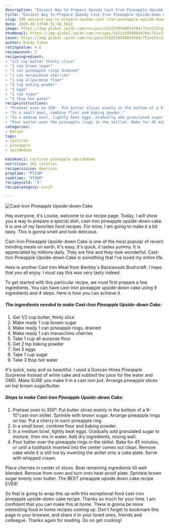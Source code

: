 ```yaml
---
description: "Easiest Way to Prepare Speedy Cast-Iron Pineapple Upside-down Cake"
title: "Easiest Way to Prepare Speedy Cast-Iron Pineapple Upside-down Cake"
slug: 246-easiest-way-to-prepare-speedy-cast-iron-pineapple-upside-down-cake
date: 2020-08-13T06:31:56.562Z
image: https://img-global.cpcdn.com/recipes/5152339508854784/751x532cq70/cast-iron-pineapple-upside-down-cake-recipe-main-photo.jpg
thumbnail: https://img-global.cpcdn.com/recipes/5152339508854784/751x532cq70/cast-iron-pineapple-upside-down-cake-recipe-main-photo.jpg
cover: https://img-global.cpcdn.com/recipes/5152339508854784/751x532cq70/cast-iron-pineapple-upside-down-cake-recipe-main-photo.jpg
author: Randy Cohen
ratingvalue: 4.6
reviewcount: 3
recipeingredient:
- "1/2 cup butter thinly slice"
- "1 cup brown sugar"
- "1 can pineapple rings drained"
- "1 can maraschino cherries"
- "1 cup allpurpose flour"
- "2 tsp baking powder"
- "3 eggs"
- "1 cup sugar"
- "3 tbsp hot water"
recipeinstructions:
- "Preheat oven to 350°. Put butter slices evenly in the bottom of a 9-10&#34;cast-iron skillet. Sprinkle with brown sugar. Arrange pineapple rings on top. Put a cherry in each pineapple ring."
- "In a small bowl, combine flour and baking powder."
- "In a medium bowl, lightly beat eggs. Gradually add granulated sugar to mixture, then mix in water. Add dry ingredients, mixing well."
- "Pour batter over the pineapple rings in the skillet. Bake for 45 minutes, or until a toothpick inserted into the center comes out clean. Remove cake while it is still hot by inverting the skillet onto a cake plate. Serve with whipped cream."
categories:
- Recipe
tags:
- castiron
- pineapple
- upsidedown

katakunci: castiron pineapple upsidedown 
nutrition: 261 calories
recipecuisine: American
preptime: "PT25M"
cooktime: "PT40M"
recipeyield: "3"
recipecategory: Lunch

---
```



![Cast-Iron Pineapple Upside-down Cake](https://img-global.cpcdn.com/recipes/5152339508854784/751x532cq70/cast-iron-pineapple-upside-down-cake-recipe-main-photo.jpg)

Hey everyone, it's Louise, welcome to our recipe page. Today, I will show you a way to prepare a special dish, cast-iron pineapple upside-down cake. It is one of my favorites food recipes. For mine, I am going to make it a bit tasty. This is gonna smell and look delicious.

Cast-Iron Pineapple Upside-down Cake is one of the most popular of recent trending meals on earth. It's easy, it's quick, it tastes yummy. It is appreciated by millions daily. They are fine and they look wonderful. Cast-Iron Pineapple Upside-down Cake is something that I've loved my entire life.

Here is another Cast Iron Meal from Bentley&#39;s Backwoods Bushcraft. I hope that you all enjoy. I must say this was very tasty indeed.


To get started with this particular recipe, we must first prepare a few ingredients. You can have cast-iron pineapple upside-down cake using 9 ingredients and 4 steps. Here is how you can achieve it.

<!--inarticleads1-->

##### The ingredients needed to make Cast-Iron Pineapple Upside-down Cake:

1. Get 1/2 cup butter, thinly slice
1. Make ready 1 cup brown sugar
1. Make ready 1 can pineapple rings, drained
1. Make ready 1 can maraschino cherries
1. Take 1 cup all-purpose flour
1. Get 2 tsp baking powder
1. Get 3 eggs
1. Take 1 cup sugar
1. Take 3 tbsp hot water


It&#39;s quick, easy and so beautiful. I used a Duncan Hines Pineapple Surpreme instead of white cake and subbed the juice for the water and OMG. Make SURE you make it in a cast iron pot. Arrange pineapple slices on top brown sugar/butter. 

<!--inarticleads2-->

##### Steps to make Cast-Iron Pineapple Upside-down Cake:

1. Preheat oven to 350°. Put butter slices evenly in the bottom of a 9-10&#34;cast-iron skillet. Sprinkle with brown sugar. Arrange pineapple rings on top. Put a cherry in each pineapple ring.
1. In a small bowl, combine flour and baking powder.
1. In a medium bowl, lightly beat eggs. Gradually add granulated sugar to mixture, then mix in water. Add dry ingredients, mixing well.
1. Pour batter over the pineapple rings in the skillet. Bake for 45 minutes, or until a toothpick inserted into the center comes out clean. Remove cake while it is still hot by inverting the skillet onto a cake plate. Serve with whipped cream.


Place cherries in center of slices. Beat remaining ingredients till well blended. Remove from oven and turn onto heat-proof plate. Sprinkle brown sugar evenly over butter. The BEST pineapple upside down cake recipe EVER! 

So that is going to wrap this up with this exceptional food cast-iron pineapple upside-down cake recipe. Thanks so much for your time. I am confident that you can make this at home. There is gonna be more interesting food in home recipes coming up. Don't forget to bookmark this page in your browser, and share it to your loved ones, friends and colleague. Thanks again for reading. Go on get cooking!
